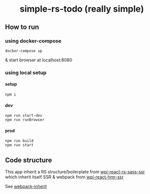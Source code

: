 <h1 align="center">simple-rs-todo (really simple)</h1>

## How to run

### using docker-compose

```
docker-compose up
```

& start browser at localhost:8080

### using local setup

#### setup
```
npm i
```

#### dev
```
npm run start-dev
npm run runBrowser
```

#### prod
```
npm run build
npm run start
```

## Code structure

This app inherit a RS structure/boilerplate from [wpi-react-rs-sass-ssr](https://github.com/n8tz/wpi-react-rs-sass-ssr)<br/>
which inherit itself SSR & webpack from [wpi-react-hmr-ssr](https://github.com/n8tz/wpi-react-hmr-ssr)

See [webpack-inherit](https://github.com/n8tz/webpack-inherit)
